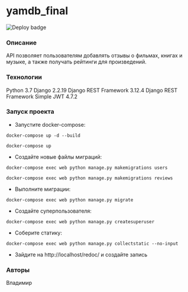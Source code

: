 # yamdb_final
![Deploy badge](https://github.com/belikrastr/yamdb_final/actions/workflows/yamdb_workflow.yml/badge.svg)
### Описание
API позволяет пользователям добавлять отзывы о фильмах, книгах и музыке, а также получать рейтинги для произведений.
### Технологии
Python 3.7
Django 2.2.19
Django REST Framework 3.12.4
Django REST Framework Simple JWT 4.7.2
### Запуск проекта 
- Запустите docker-compose:
```
docker-compose up -d --build
```
```
docker-compose up
```
- Создайте новые файлы миграций:
```
docker-compose exec web python manage.py makemigrations users
```
```
docker-compose exec web python manage.py makemigrations reviews
```
- Выполните миграции:
```
docker-compose exec web python manage.py migrate
```
- Создайте суперпользователя:
```
docker-compose exec web python manage.py createsuperuser
```
- Соберите статику:
```
docker-compose exec web python manage.py collectstatic --no-input
```
- Зайдите на http://localhost/redoc/ и создайте запись
### Авторы
Владимир
